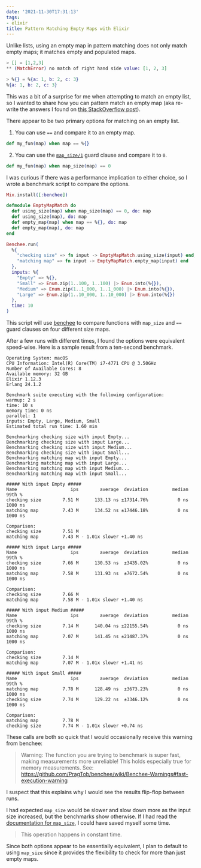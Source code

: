 ```yaml
---
date: '2021-11-30T17:31:13'
tags:
- elixir
title: Pattern Matching Empty Maps with Elixir
---
```


Unlike lists, using an empty map in pattern matching does not only match empty maps; it matches empty and populated maps.

```ex
> [] = [1,2,3]
** (MatchError) no match of right hand side value: [1, 2, 3]

> %{} = %{a: 1, b: 2, c: 3}
%{a: 1, b: 2, c: 3}
```

This was a bit of a surprise for me when attempting to match an empty list, so I wanted to share how you can pattern match an empty map (aka re-write the answers I found on [this StackOverflow post](https://stackoverflow.com/questions/33248816/pattern-match-function-against-empty-map)).

There appear to be two primary options for matching on an empty list.

1. You can use `==` and compare it to an empty map.

```ex
def my_fun(map) when map == %{}
```

2. You can use the [`map_size/1`](https://hexdocs.pm/elixir/1.12/Kernel.html#map_size/1) guard clause and compare it to `0`.

```ex
def my_fun(map) when map_size(map) == 0
```

I was curious if there was a performance implication to either choice, so I wrote a benchmark script to compare the options.

```ex
Mix.install([:benchee])

defmodule EmptyMapMatch do
  def using_size(map) when map_size(map) == 0, do: map
  def using_size(map), do: map
  def empty_map(map) when map == %{}, do: map
  def empty_map(map), do: map
end

Benchee.run(
  %{
    "checking size" => fn input -> EmptyMapMatch.using_size(input) end,
    "matching map" => fn input -> EmptyMapMatch.empty_map(input) end
  },
  inputs: %{
    "Empty" => %{},
    "Small" => Enum.zip(1..100, 1..100) |> Enum.into(%{}),
    "Medium" => Enum.zip(1..1_000, 1..1_000) |> Enum.into(%{}),
    "Large" => Enum.zip(1..10_000, 1..10_000) |> Enum.into(%{})
  },
  time: 10
)
```

This script will use [benchee](https://github.com/bencheeorg/benchee) to compare functions with `map_size` and `==` guard clauses on four different size maps.

After a few runs with different times, I found the options were equivalent speed-wise. Here is a sample result from a ten-second benchmark.

```
Operating System: macOS
CPU Information: Intel(R) Core(TM) i7-4771 CPU @ 3.50GHz
Number of Available Cores: 8
Available memory: 32 GB
Elixir 1.12.3
Erlang 24.1.2

Benchmark suite executing with the following configuration:
warmup: 2 s
time: 10 s
memory time: 0 ns
parallel: 1
inputs: Empty, Large, Medium, Small
Estimated total run time: 1.60 min

Benchmarking checking size with input Empty...
Benchmarking checking size with input Large...
Benchmarking checking size with input Medium...
Benchmarking checking size with input Small...
Benchmarking matching map with input Empty...
Benchmarking matching map with input Large...
Benchmarking matching map with input Medium...
Benchmarking matching map with input Small...

##### With input Empty #####
Name                    ips        average  deviation         median         99th %
checking size        7.51 M      133.13 ns ±17314.76%           0 ns        1000 ns
matching map         7.43 M      134.52 ns ±17446.18%           0 ns        1000 ns

Comparison:
checking size        7.51 M
matching map         7.43 M - 1.01x slower +1.40 ns

##### With input Large #####
Name                    ips        average  deviation         median         99th %
checking size        7.66 M      130.53 ns  ±3435.02%           0 ns        1000 ns
matching map         7.58 M      131.93 ns  ±7672.54%           0 ns        1000 ns

Comparison:
checking size        7.66 M
matching map         7.58 M - 1.01x slower +1.40 ns

##### With input Medium #####
Name                    ips        average  deviation         median         99th %
checking size        7.14 M      140.04 ns ±22155.54%           0 ns        1000 ns
matching map         7.07 M      141.45 ns ±21487.37%           0 ns        1000 ns

Comparison:
checking size        7.14 M
matching map         7.07 M - 1.01x slower +1.41 ns

##### With input Small #####
Name                    ips        average  deviation         median         99th %
matching map         7.78 M      128.49 ns  ±3673.23%           0 ns        1000 ns
checking size        7.74 M      129.22 ns  ±3346.12%           0 ns        1000 ns

Comparison:
matching map         7.78 M
checking size        7.74 M - 1.01x slower +0.74 ns
```

These calls are both so quick that I would occasionally receive this warning from benchee:

> Warning: The function you are trying to benchmark is super fast, making measurements more unreliable!
> This holds especially true for memory measurements.
> See: https://github.com/PragTob/benchee/wiki/Benchee-Warnings#fast-execution-warning

I suspect that this explains why I would see the results flip-flop between runs.

I had expected `map_size` would be slower and slow down more as the input size increased, but the benchmarks show otherwise. If I had read the [documentation for `map_size`](https://hexdocs.pm/elixir/1.12/Kernel.html#map_size/1), I could have saved myself some time.

> This operation happens in constant time.

Since both options appear to be essentially equivalent, I plan to default to using `map_size` since it provides the flexibility to check for more than just empty maps.
